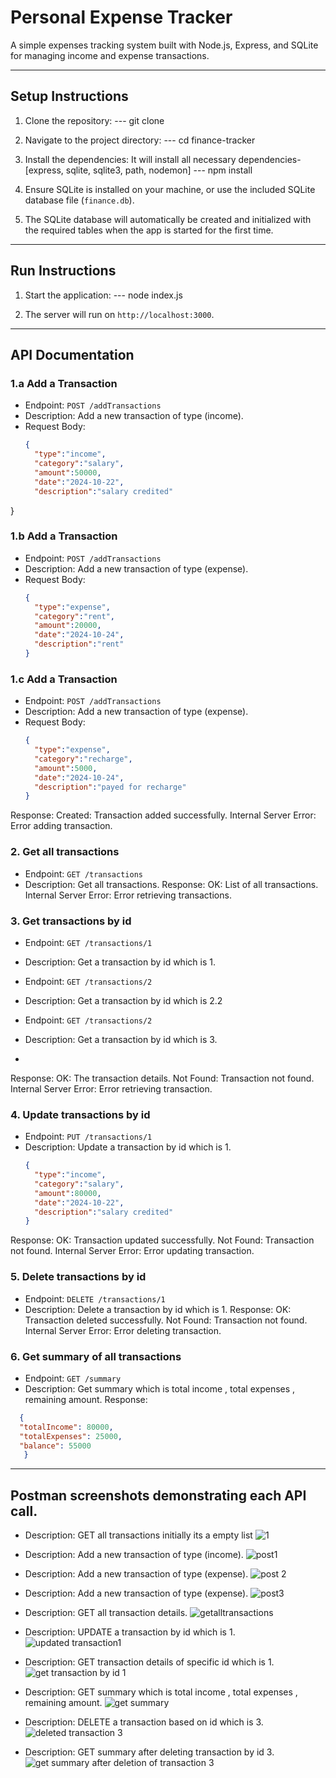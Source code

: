 #  Personal Expense Tracker

A simple expenses tracking system built with Node.js, Express, and SQLite for managing income and expense transactions.

---------------------------------------------------------------------------------------------------------------------------------------------------------------------------------------------------------------------

## Setup Instructions

1. Clone the repository:
   --- git clone <repository-url>
   
2. Navigate to the project directory:
   --- cd finance-tracker
    
3. Install the dependencies: It will install all necessary dependencies-[express, sqlite, sqlite3, path, nodemon]
    --- npm install

4. Ensure SQLite is installed on your machine, or use the included SQLite database file (`finance.db`).

5. The SQLite database will automatically be created and initialized with the required tables when the app is started for the first time.

---------------------------------------------------------------------------------------------------------------------------------------------------------------------------------------------------------------------

## Run Instructions

1. Start the application:
   --- node index.js

2. The server will run on `http://localhost:3000`.

---------------------------------------------------------------------------------------------------------------------------------------------------------------------------------------------------------------------

## API Documentation

### 1.a  Add a Transaction

- Endpoint: `POST /addTransactions`
- Description: Add a new transaction of type (income).
- Request Body:
  ```json
  {
    "type":"income",
    "category":"salary",
    "amount":50000,
    "date":"2024-10-22",
    "description":"salary credited"
}

### 1.b Add a Transaction

- Endpoint: `POST /addTransactions`
- Description: Add a new transaction of type (expense).
- Request Body:
  ```json
  {
    "type":"expense",
    "category":"rent",
    "amount":20000,
    "date":"2024-10-24",
    "description":"rent"
  }


### 1.c Add a Transaction

- Endpoint: `POST /addTransactions`
- Description: Add a new transaction of type (expense).
- Request Body:
  ```json
  {
    "type":"expense",
    "category":"recharge",
    "amount":5000,
    "date":"2024-10-24",
    "description":"payed for recharge"
  }
Response:
Created: Transaction added successfully.
Internal Server Error: Error adding transaction.




### 2. Get all transactions 

- Endpoint: `GET /transactions`
- Description: Get all transactions.
Response:
OK: List of all transactions.
Internal Server Error: Error retrieving transactions.




### 3. Get transactions by id

- Endpoint: `GET /transactions/1`
- Description: Get a transaction by id which is 1.

- Endpoint: `GET /transactions/2`
- Description: Get a transaction by id which is 2.2

- Endpoint: `GET /transactions/2`
- Description: Get a transaction by id which is 3.
- 
Response:
OK: The transaction details.
Not Found: Transaction not found.
Internal Server Error: Error retrieving transaction.




### 4. Update transactions by id
- Endpoint: `PUT /transactions/1`
- Description: Update a transaction by id which is 1.
  ```json
  {
    "type":"income",
    "category":"salary",
    "amount":80000,
    "date":"2024-10-22",
    "description":"salary credited"
  }
Response:
OK: Transaction updated successfully.
Not Found: Transaction not found.
Internal Server Error: Error updating transaction.




### 5. Delete transactions by id
- Endpoint: `DELETE /transactions/1`
- Description: Delete a transaction by id which is 1.
Response:
OK: Transaction deleted successfully.
Not Found: Transaction not found.
Internal Server Error: Error deleting transaction.




### 6. Get summary of all transactions
- Endpoint: `GET /summary`
- Description: Get summary which is total income , total expenses , remaining amount.
Response:
```json
  {
  "totalIncome": 80000,
  "totalExpenses": 25000,
  "balance": 55000
   }
```




-------------------------------------------------------------------------------------------------------------------------------------------------------------------------------------------------------------------
## Postman screenshots demonstrating each API call.
- Description: GET all transactions initially its a empty list
![1](https://github.com/user-attachments/assets/41aa3c0f-8ce2-4922-9dc6-cdfa3f6ff32f)


- Description: Add a new transaction of type (income).
![post1](https://github.com/user-attachments/assets/72ef9717-6356-4ad2-a77e-1010101d678a)

- Description: Add a new transaction of type (expense).
![post 2](https://github.com/user-attachments/assets/c499b14c-5769-47cb-9bdc-3974bc7f6d4f)

- Description: Add a new transaction of type (expense).
![post3](https://github.com/user-attachments/assets/28f9ec86-156f-49b3-a44c-a8c4a51c1d71)

- Description: GET all transaction details.
![getalltransactions](https://github.com/user-attachments/assets/867a9ac4-80ba-4df4-89f3-66bdba88c379)

- Description: UPDATE a transaction by id which is 1.
![updated transaction1](https://github.com/user-attachments/assets/90679461-0083-4f33-b88f-745f9195aab9)

- Description: GET transaction details of specific id which is 1.
![get transaction by id 1](https://github.com/user-attachments/assets/ca28ad48-ae10-4273-96a5-83729ee300c9)

- Description: GET summary which is total income , total expenses , remaining amount.
![get summary](https://github.com/user-attachments/assets/4a0295ad-3014-437c-9148-4e949c79e23d)

- Description: DELETE a transaction based on id which is 3.
![deleted transaction 3](https://github.com/user-attachments/assets/709a431b-68c6-4366-8e9b-f2d88c2fad02)

- Description: GET summary after deleting transaction by id 3.
![get summary after deletion of transaction 3](https://github.com/user-attachments/assets/6e9b71f6-e206-4d00-9304-da19cca64926)















